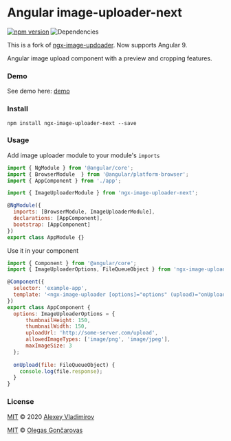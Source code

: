 # Angular image-uploader-next
[![npm version](https://badge.fury.io/js/ngx-image-uploader-next.svg)](https://badge.fury.io/js/ngx-image-uploader-next) 
![Dependencies](https://david-dm.org/ogix/ngx-image-uploader-next.svg)

This is a fork of [ngx-image-updoader](https://www.npmjs.com/package/ngx-image-uploader).
Now supports Angular 9.

Angular image upload component with a preview and cropping features.

### Demo
See demo here: [demo](https://stackblitz.com/github/ogix/ngx-image-uploader)

### Install
```
npm install ngx-image-uploader-next --save
```
### Usage

Add image uploader module to your module's ```imports```

```js
import { NgModule } from '@angular/core';
import { BrowserModule  } from '@angular/platform-browser';
import { AppComponent } from './app';

import { ImageUploaderModule } from 'ngx-image-uploader-next';

@NgModule({
  imports: [BrowserModule, ImageUploaderModule],
  declarations: [AppComponent],
  bootstrap: [AppComponent]
})
export class AppModule {}
```

Use it in your component

```js
import { Component } from '@angular/core';
import { ImageUploaderOptions, FileQueueObject } from 'ngx-image-uploader';

@Component({
  selector: 'example-app',
  template: '<ngx-image-uploader [options]="options" (upload)="onUpload($event)"></ngx-image-uploader>'
})
export class AppComponent {
  options: ImageUploaderOptions = {
      thumbnailHeight: 150,
      thumbnailWidth: 150,
      uploadUrl: 'http://some-server.com/upload',
      allowedImageTypes: ['image/png', 'image/jpeg'],
      maxImageSize: 3
  };
  
  onUpload(file: FileQueueObject) {
    console.log(file.response);
  }
}

```

### License

[MIT](https://tldrlegal.com/license/mit-license) © 2020 [Alexey Vladimirov](https://github.com/newvladimirov)

[MIT](https://tldrlegal.com/license/mit-license) © [Olegas Gončarovas](https://github.com/ogix)
